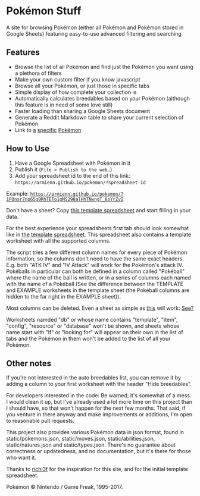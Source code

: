 # Pokémon Stuff

A site for browsing Pokémon (either all Pokémon and Pokémon stored in Google Sheets) featuring easy-to-use advanced filtering and searching

## Features

* Browse the list of all Pokémon and find just the Pokémon you want using a plethora of filters
* Make your own custom filter if you know javascript
* Browse all your Pokémon, or just those in specific tabs
* Simple display of how complete your collection is
* Automatically calculates breedables based on your Pokémon (although this feature is in need of some love still)
* Faster loading than sharing a Google Sheets document
* Generate a Reddit Markdown table to share your current selection of Pokémon
* Link to [a](https://armienn.github.io/pokemon/#Magearna) [specific](https://armienn.github.io/pokemon/#123) [Pokémon](https://armienn.github.io/pokemon/#nidoran-m)

## How to Use

1. Have a Google Spreadsheet with Pokémon in it
2. Publish it (`File > Publish to the web…`)
3. Add your spreadsheet id to the end of this link: `https://armienn.github.io/pokemon/?spreadsheet-id`

Example: [`https://armienn.github.io/pokemon/?1FOnsr7np65g0RhTETo1gMS298alHhTNwngT_8oYrZvI`](https://armienn.github.io/pokemon/?1FOnsr7np65g0RhTETo1gMS298alHhTNwngT_8oYrZvI)

Don't have a sheet? Copy [this template spreadsheet](https://docs.google.com/spreadsheets/d/1mhDDWpfizdO1AitOMzAxODRQYNlHQAkpRRqBauzn4cI/edit?usp=sharing) and start filling in your data.

For the best experience your spreadsheets first tab should look somewhat like in [the template spreadsheet](https://docs.google.com/spreadsheets/d/1mhDDWpfizdO1AitOMzAxODRQYNlHQAkpRRqBauzn4cI/edit?usp=sharing). This spreadsheet also contains a template worksheet with all the supported columns.

The script tries a few different column names for every piece of Pokémon information, so the columns don't need to have the same exact headers. E.g. both "ATK IV" and "IV Attack" will work for the Pokémon's attack IV. Pokéballs in particular can both be defined in a column called "Pokéball" where the name of the ball is written, or in a series of columns each named with the name of a Pokéball (See the difference between the TEMPLATE and EXAMPLE worksheets in the template sheet (the Pokéball columns are hidden to the far right in the EXAMPLE sheet)).

Most columns can be deleted. Even a sheet as simple as [this](https://docs.google.com/spreadsheets/d/1Co8N7zAWXhPnKHTUOdPbLunalSDoGyDVoftpvV0IxDY/edit?usp=sharing) will work: [See?](https://armienn.github.io/pokemon/?1Co8N7zAWXhPnKHTUOdPbLunalSDoGyDVoftpvV0IxDY#1)

Worksheets namded "db" or whose name contains "template", "item", "config", "resource" or "database" won't be shown, and sheets whose name start with "lf" or "looking for" will appear on their own in the list of tabs and the Pokémon in them won't be added to the list of all your Pokémon.

## Other notes

If you're not interested in the auto breedables list, you can remove it by adding a column to your first worksheet with the header "Hide breedables".

For developers interested in the code: Be warned, it's somewhat of a mess. I would clean it up, but I've already used a lot more time on this project than I should have, so that won't happen for the next few months. That said, if you venture in there anyway and make improvements or additions, I'm open to reasonable pull requests.

This project also provides various Pokémon data in json format, found in static/pokemons.json, static/moves.json, static/abilities.json, static/natures.json and static/types.json. There's no guarantee about correctness or updatedness, and no documentation, but it's there for those who want it.

Thanks to [richi3f](https://github.com/richi3f) for the inspiration for this site, and for the initial template spreadsheet.

Pokémon &copy; Nintendo / Game Freak, 1995-2017.

